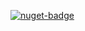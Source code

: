 [![nuget-badge](https://img.shields.io/badge/nuget-active-blue.svg)](https://www.nuget.org/packages/NequeoOAuth2)
